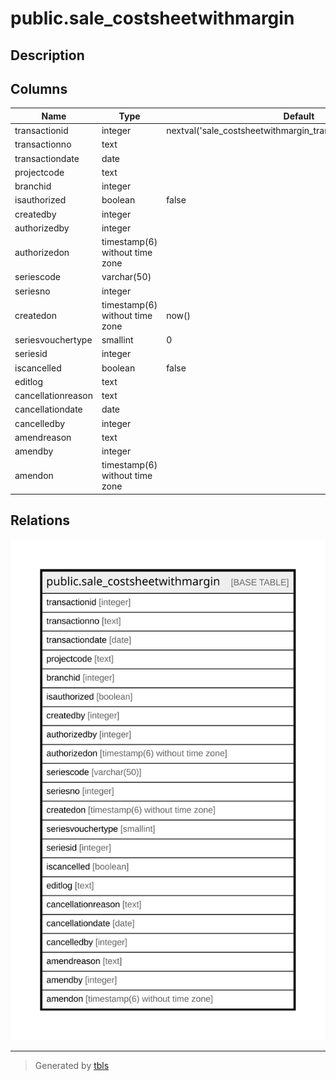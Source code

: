 # public.sale_costsheetwithmargin

## Description

## Columns

| Name | Type | Default | Nullable | Children | Parents | Comment |
| ---- | ---- | ------- | -------- | -------- | ------- | ------- |
| transactionid | integer | nextval('sale_costsheetwithmargin_transactionid_seq'::regclass) | false |  |  |  |
| transactionno | text |  | true |  |  |  |
| transactiondate | date |  | true |  |  |  |
| projectcode | text |  | true |  |  |  |
| branchid | integer |  | true |  |  |  |
| isauthorized | boolean | false | false |  |  |  |
| createdby | integer |  | false |  |  |  |
| authorizedby | integer |  | true |  |  |  |
| authorizedon | timestamp(6) without time zone |  | true |  |  |  |
| seriescode | varchar(50) |  | true |  |  |  |
| seriesno | integer |  | true |  |  |  |
| createdon | timestamp(6) without time zone | now() | true |  |  |  |
| seriesvouchertype | smallint | 0 | true |  |  |  |
| seriesid | integer |  | true |  |  |  |
| iscancelled | boolean | false | true |  |  |  |
| editlog | text |  | true |  |  |  |
| cancellationreason | text |  | true |  |  |  |
| cancellationdate | date |  | true |  |  |  |
| cancelledby | integer |  | true |  |  |  |
| amendreason | text |  | true |  |  |  |
| amendby | integer |  | true |  |  |  |
| amendon | timestamp(6) without time zone |  | true |  |  |  |

## Relations

![er](public.sale_costsheetwithmargin.svg)

---

> Generated by [tbls](https://github.com/k1LoW/tbls)
